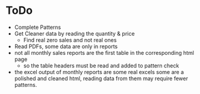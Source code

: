 # ToDo

- Complete Patterns
- Get Cleaner data by reading the quantity & price
    - Find real zero sales and not real ones
- Read PDFs, some data are only in reports
- not all monthly sales reports are the first table in the corresponding html
  page
    - so the table headers must be read and added to pattern check
- the excel output of monthly reports are some real excels some are a polished
  and
  cleaned html, reading data from them may require fewer patterns.

